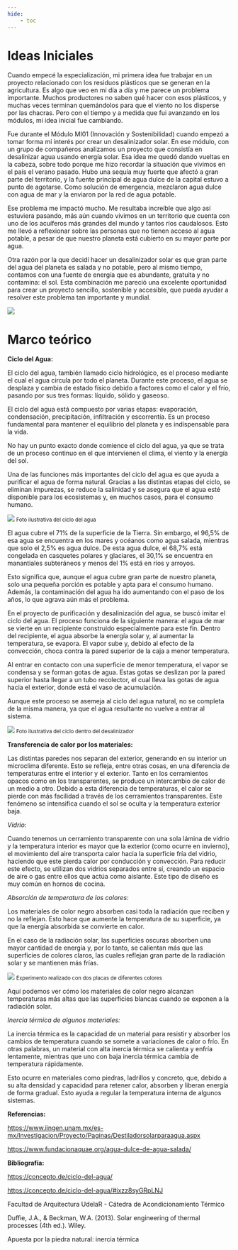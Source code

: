 ```yaml
---
hide:
    - toc
---
```


# Ideas Iniciales

Cuando empecé la especialización, mi primera idea fue trabajar en un proyecto relacionado con los residuos plásticos que se generan en la agricultura. Es algo que veo en mi día a día y me parece un problema importante. Muchos productores no saben qué hacer con esos plásticos, y muchas veces terminan quemándolos para que el viento no los disperse por las chacras. Pero con el tiempo y a medida que fui avanzando en los módulos, mi idea inicial fue cambiando.

Fue durante el Módulo MI01 (Innovación y Sostenibilidad) cuando empezó a tomar forma mi interés por crear un desalinizador solar. En ese módulo, con un grupo de compañeros analizamos un proyecto que consistía en desalinizar agua usando energía solar. Esa idea me quedó dando vueltas en la cabeza, sobre todo porque me hizo recordar la situación que vivimos en el país el verano pasado. Hubo una sequía muy fuerte que afectó a gran parte del territorio, y la fuente principal de agua dulce de la capital estuvo a punto de agotarse. Como solución de emergencia, mezclaron agua dulce con agua de mar y la enviaron por la red de agua potable.

Ese problema me impactó mucho. Me resultaba increíble que algo así estuviera pasando, más aún cuando vivimos en un territorio que cuenta con uno de los acuíferos más grandes del mundo y tantos ríos caudalosos. Esto me llevó a reflexionar sobre las personas que no tienen acceso al agua potable, a pesar de que nuestro planeta está cubierto en su mayor parte por agua.

Otra razón por la que decidí hacer un desalinizador solar es que gran parte del agua del planeta es salada y no potable, pero al mismo tiempo, contamos con una fuente de energía que es abundante, gratuita y no contamina: el sol. Esta combinación me pareció una excelente oportunidad para crear un proyecto sencillo, sostenible y accesible, que pueda ayudar a resolver este problema tan importante y mundial.

![](../images/Proyecto/Falta%20de%20agua/falta%20de%20agua.PNG)

# Marco teórico

<strong>Ciclo del Agua:</strong>

El ciclo del agua, también llamado ciclo hidrológico, es el proceso mediante el cual el agua circula por todo el planeta. Durante este proceso, el agua se desplaza y cambia de estado físico debido a factores como el calor y el frío, pasando por sus tres formas: líquido, sólido y gaseoso.

El ciclo del agua está compuesto por varias etapas: evaporación, condensación, precipitación, infiltración y escorrentía. Es un proceso fundamental para mantener el equilibrio del planeta y es indispensable para la vida.

No hay un punto exacto donde comience el ciclo del agua, ya que se trata de un proceso continuo en el que intervienen el clima, el viento y la energía del sol.

Una de las funciones más importantes del ciclo del agua es que ayuda a purificar el agua de forma natural. Gracias a las distintas etapas del ciclo, se eliminan impurezas, se reduce la salinidad y se asegura que el agua esté disponible para los ecosistemas y, en muchos casos, para el consumo humano.

![](../images/Proyecto/Ciclo%20del%20agua/Ciclodelagua.png)
<small>Foto ilustrativa del ciclo del agua</small>

El agua cubre el 71% de la superficie de la Tierra. Sin embargo, el 96,5% de esa agua se encuentra en los mares y océanos como agua salada, mientras que solo el 2,5% es agua dulce. De esta agua dulce, el 68,7% está congelada en casquetes polares y glaciares, el 30,1% se encuentra en manantiales subteráneos y menos del 1% está en ríos y arroyos.

Esto significa que, aunque el agua cubre gran parte de nuestro planeta, solo una pequeña porción es potable y apta para el consumo humano. Además, la contaminación del agua ha ido aumentando con el paso de los años, lo que agrava aún más el problema.

En el proyecto de purificación y desalinización del agua, se buscó imitar el ciclo del agua. El proceso funciona de la siguiente manera: el agua de mar se vierte en un recipiente construido especialmente para este fin. Dentro del recipiente, el agua absorbe la energía solar y, al aumentar la temperatura, se evapora. El vapor sube y, debido al efecto de la convección, choca contra la pared superior de la caja a menor temperatura.

Al entrar en contacto con una superficie de menor temperatura, el vapor se condensa y se forman gotas de agua. Estas gotas se deslizan por la pared superior hasta llegar a un tubo recolector, el cual lleva las gotas de agua hacia el exterior, donde está el vaso de acumulación.

Aunque este proceso se asemeja al ciclo del agua natural, no se completa de la misma manera, ya que el agua resultante no vuelve a entrar al sistema.

![](../images/Proyecto/Ideas%20iniciales/flujo%20de%20aire.PNG)
<small>Foto ilustrativa del ciclo dentro del desalinizador</small>

<strong>Transferencia de calor por los materiales:</strong>

Las distintas paredes nos separan del exterior, generando en su interior un microclima diferente. Esto se refleja, entre otras cosas, en una diferencia de temperaturas entre el interior y el exterior. Tanto en los cerramientos opacos como en los transparentes, se produce un intercambio de calor de un medio a otro. Debido a esta diferencia de temperaturas, el calor se pierde con más facilidad a través de los cerramientos transparentes. Este fenómeno se intensifica cuando el sol se oculta y la temperatura exterior baja.

<em>Vidrio:</em>

Cuando tenemos un cerramiento transparente con una sola lámina de vidrio y la temperatura interior es mayor que la exterior (como ocurre en invierno), el movimiento del aire transporta calor hacia la superficie fría del vidrio, haciendo que este pierda calor por conducción y convección. Para reducir este efecto, se utilizan dos vidrios separados entre sí, creando un espacio de aire o gas entre ellos que actúa como aislante. Este tipo de diseño es muy común en hornos de cocina.

<em>Absorción de temperatura de los colores:</em>

Los materiales de color negro absorben casi toda la radiación que reciben y no la reflejan. Esto hace que aumente la temperatura de su superficie, ya que la energía absorbida se convierte en calor.

En el caso de la radiación solar, las superficies oscuras absorben una mayor cantidad de energía y, por lo tanto, se calientan más que las superficies de colores claros, las cuales reflejan gran parte de la radiación solar y se mantienen más frías.


![](../images/Proyecto/Placa/placaspaint.PNG)
<small>Experimento realizado con dos placas de diferentes colores</small>

Aquí podemos ver cómo los materiales de color negro alcanzan temperaturas más altas que las superficies blancas cuando se exponen a la radiación solar.

<em>Inercia térmica de algunos materiales:</em>

La inercia térmica es la capacidad de un material para resistir y absorber los cambios de temperatura cuando se somete a variaciones de calor o frío. En otras palabras, un material con alta inercia térmica se calienta y enfría lentamente, mientras que uno con baja inercia térmica cambia de temperatura rápidamente.

Esto ocurre en materiales como piedras, ladrillos y concreto, que, debido a su alta densidad y capacidad para retener calor, absorben y liberan energía de forma gradual. Esto ayuda a regular la temperatura interna de algunos sistemas.

<strong>Referencias:</strong>

https://www.iingen.unam.mx/es-mx/Investigacion/Proyecto/Paginas/Destiladorsolarparaagua.aspx

https://www.fundacionaquae.org/agua-dulce-de-agua-salada/

<strong>Bibliografía:</Strong>

https://concepto.de/ciclo-del-agua/

https://concepto.de/ciclo-del-agua/#ixzz8syGRpLNJ

Facultad de Arquitectura UdelaR - Cátedra de Acondicionamiento Térmico

Duffie, J.A., & Beckman, W.A. (2013). Solar engineering of thermal processes (4th ed.). Wiley.

Apuesta por la piedra natural: inercia térmica
